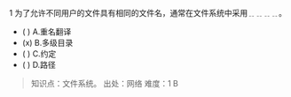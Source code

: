 1
为了允许不同用户的文件具有相同的文件名，通常在文件系统中采用﹎﹎﹎﹎。
- ( ) A.重名翻译 
- (x) B.多级目录 
- ( ) C.约定 
- ( ) D.路径

> 知识点：文件系统。
> 出处：网络
> 难度：1
> B
